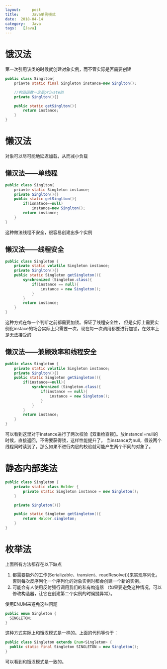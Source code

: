 ```yaml
---
layout:     post
title:      Java单例模式
date:  2018-04-14
category:   Java
tags:   [Java]
---
```

# 饿汉法
第一次引用该类的时候就创建对象实例，而不管实际是否需要创建
```Java
public class Singlton{
    priavte static final Singleton instance=new Singlton();

    //构造函数一定是private的
    private Singlton(){}

    public static getSinglton(){
        return instance;
    }
}
```
# 懒汉法
对象可以尽可能地延迟加载，从而减小负载
## 懒汉法——单线程
```Java
public class Singlton{
    priavte static Singleton instance;
    private Singlton(){}
    public static getSinglton(){
        if(isnatnce==null)
            instance=new Singlton();
        return instance;
    }
}
```
这种做法线程不安全，很容易创建出多个实例
## 懒汉法——线程安全
```Java
public class Singleton {
    private static volatile Singleton instance;
    private Singlton(){}
    public static Singleton getSingleton(){
        synchronized (Singleton.class){
            if(instance == null){
                instance = new Singleton();
            }
        }
        return instance;
    }
}
```
这种方式在每一个判断之前都需要加锁。保证了线程安全性，
但是实际上需要实例化instace的场合实际上只需要一次，现在每一次调用都要进行加锁，在效率上是无法接受的
## 懒汉法——兼顾效率和线程安全
```Java
public class Singleton {
    private static volatile Singleton instance;
    private Singlton(){}
    public static Singleton getSingleton(){
        if(instance==null){
            synchronized (Singleton.class){
                if(instance == null){
                    instance = new Singleton();
                }
            }
        }
        return instance;
    }
}
```
可以看到这里对于instance进行了两次校验【双重检查锁】。放instance!=null的时候，直接返回，不需要获得锁，这样性能提升了。
当instance为null，假设两个线程同时读到了，那么如果不进行内层的校验就可能产生两个不同的对象了。

# 静态内部类法
```Java
public class Singleton {
    private static class Holder {
        private static Singleton instance = new Singleton();
    }

    private Singleton(){}

    public static Singleton getSingleton(){
        return Holder.singleton;
    }
}

```
# 枚举法
上面所有方法都存在以下缺点
1. 都需要额外的工作(Serializable、transient、readResolve())来实现序列化，
否则每次反序列化一个序列化的对象实例时都会创建一个新的实例。
2. 可能会有人使用反射强行调用我们的私有构造器
（如果要避免这种情况，可以修改构造器，让它在创建第二个实例的时候抛异常）。

使用ENUM来避免这些问题
```Java
public enum Singleton {
  SINGLETON;
}
```
这种方式实际上和饿汉模式是一样的。上面的代码等价于：
```Java
public class Singleton extends Enum<Singleton> {
  public static final Singleton SINGLETON = new Singleton();
}
```
可以看到和饿汉模式是一致的。
